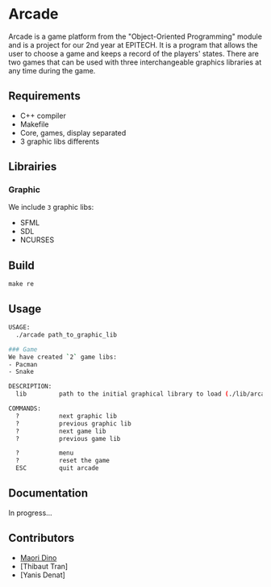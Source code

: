 
# Arcade
Arcade is a game platform from the "Object-Oriented Programming" module and is a project for our 2nd year at EPITECH. It is a program that allows the user to choose a game and keeps a record of the players' states. There are two games that can be used with three interchangeable graphics libraries at any time during the game.

## Requirements

- C++ compiler
- Makefile
- Core, games, display separated
- 3 graphic libs differents


## Librairies
### Graphic
We include `3` graphic libs:
- SFML
- SDL
- NCURSES

## Build

```
make re
```

## Usage
```bash
USAGE:
  ./arcade path_to_graphic_lib

### Game
We have created `2` game libs:
- Pacman
- Snake

DESCRIPTION:
  lib         path to the initial graphical library to load (./lib/arcade_lib_name.so)

COMMANDS:
  ?           next graphic lib
  ?           previous graphic lib
  ?           next game lib
  ?           previous game lib

  ?           menu
  ?           reset the game
  ESC         quit arcade
```

## Documentation
In progress...

## Contributors

- [Maori Dino](https://github.com/MaoKoro)
- [Thibaut Tran]
- [Yanis Denat]